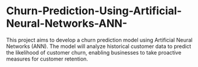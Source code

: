 # Churn-Prediction-Using-Artificial-Neural-Networks-ANN-
This project aims to develop a churn prediction model using Artificial Neural Networks (ANN). The model will analyze historical customer data to predict the likelihood of customer churn, enabling businesses to take proactive measures for customer retention.
